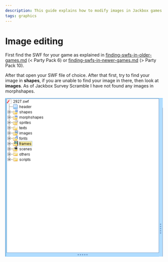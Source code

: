 ```yaml
---
description: This guide explains how to modify images in Jackbox games.
tags: graphics
---
```


# Image editing

First find the SWF for your game as explained in [finding-swfs-in-older-games.md](../universal-older-games/finding-swfs-in-older-games.md "mention") (< Party Pack 6) or [finding-swfs-in-newer-games.md](../universal-newer-games/finding-swfs-in-newer-games.md "mention") (> Party Pack 10).

After that open your SWF file of choice. After that first, try to find your image in **shapes**, if you are unable to find your image in there, then look at **images**. As of Jackbox Survey Scramble I have not found any images in morphshapes.&#x20;

![](/assets/image_(3).png)
